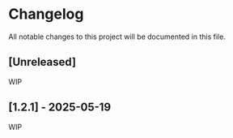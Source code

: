 # Changelog

All notable changes to this project will be documented in this file.

## [Unreleased]

WIP

## [1.2.1] - 2025-05-19

WIP

